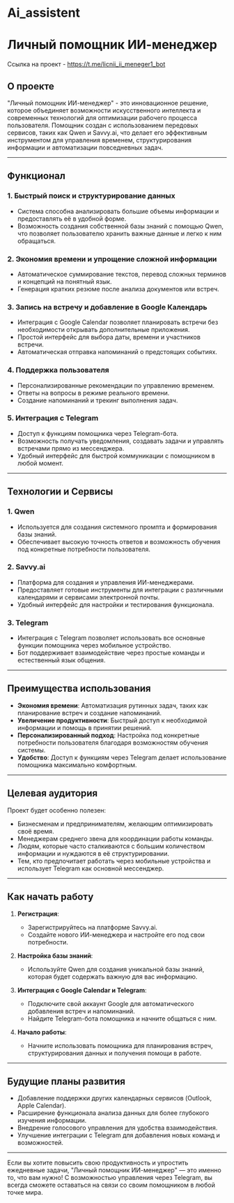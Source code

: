# Ai_assistent
# Личный помощник ИИ-менеджер

Ссылка на проект - https://t.me/licnii_ii_meneger1_bot

## О проекте

"Личный помощник ИИ-менеджер" - это инновационное решение, которое объединяет возможности искусственного интеллекта и современных технологий для оптимизации рабочего процесса пользователя. Помощник создан с использованием передовых сервисов, таких как Qwen и Savvy.ai, что делает его эффективным инструментом для управления временем, структурирования информации и автоматизации повседневных задач.

---

## Функционал

### 1. **Быстрый поиск и структурирование данных**
   - Система способна анализировать большие объемы информации и предоставлять её в удобной форме.
   - Возможность создания собственной базы знаний с помощью Qwen, что позволяет пользователю хранить важные данные и легко к ним обращаться.

### 2. **Экономия времени и упрощение сложной информации**
   - Автоматическое суммирование текстов, перевод сложных терминов и концепций на понятный язык.
   - Генерация кратких резюме после анализа документов или встреч.

### 3. **Запись на встречу и добавление в Google Календарь**
   - Интеграция с Google Calendar позволяет планировать встречи без необходимости открывать дополнительные приложения.
   - Простой интерфейс для выбора даты, времени и участников встречи.
   - Автоматическая отправка напоминаний о предстоящих событиях.

### 4. **Поддержка пользователя**
   - Персонализированные рекомендации по управлению временем.
   - Ответы на вопросы в режиме реального времени.
   - Создание напоминаний и трекинг выполнения задач.

### 5. **Интеграция с Telegram**
   - Доступ к функциям помощника через Telegram-бота.
   - Возможность получать уведомления, создавать задачи и управлять встречами прямо из мессенджера.
   - Удобный интерфейс для быстрой коммуникации с помощником в любой момент.

---

## Технологии и Сервисы

### 1. **Qwen**
   - Используется для создания системного промпта и формирования базы знаний.
   - Обеспечивает высокую точность ответов и возможность обучения под конкретные потребности пользователя.

### 2. **Savvy.ai**
   - Платформа для создания и управления ИИ-менеджерами.
   - Предоставляет готовые инструменты для интеграции с различными календарями и сервисами электронной почты.
   - Удобный интерфейс для настройки и тестирования функционала.

### 3. **Telegram**
   - Интеграция с Telegram позволяет использовать все основные функции помощника через мобильное устройство.
   - Бот поддерживает взаимодействие через простые команды и естественный язык общения.

---

## Преимущества использования

- **Экономия времени**: Автоматизация рутинных задач, таких как планирование встреч и создание напоминаний.
- **Увеличение продуктивности**: Быстрый доступ к необходимой информации и помощь в принятии решений.
- **Персонализированный подход**: Настройка под конкретные потребности пользователя благодаря возможностям обучения системы.
- **Удобство**: Доступ к функциям через Telegram делает использование помощника максимально комфортным.

---

## Целевая аудитория

Проект будет особенно полезен:
- Бизнесменам и предпринимателям, желающим оптимизировать своё время.
- Менеджерам среднего звена для координации работы команды.
- Людям, которые часто сталкиваются с большим количеством информации и нуждаются в её структурировании.
- Тем, кто предпочитает работать через мобильные устройства и использует Telegram как основной мессенджер.

---

## Как начать работу

1. **Регистрация**:
   - Зарегистрируйтесь на платформе Savvy.ai.
   - Создайте нового ИИ-менеджера и настройте его под свои потребности.

2. **Настройка базы знаний**:
   - Используйте Qwen для создания уникальной базы знаний, которая будет содержать важную для вас информацию.

3. **Интеграция с Google Calendar и Telegram**:
   - Подключите свой аккаунт Google для автоматического добавления встреч и напоминаний.
   - Найдите Telegram-бота помощника и начните общаться с ним.

4. **Начало работы**:
   - Начните использовать помощника для планирования встреч, структурирования данных и получения помощи в работе.

---

## Будущие планы развития

- Добавление поддержки других календарных сервисов (Outlook, Apple Calendar).
- Расширение функционала анализа данных для более глубокого изучения информации.
- Внедрение голосового управления для удобства взаимодействия.
- Улучшение интеграции с Telegram для добавления новых команд и возможностей.

---

Если вы хотите повысить свою продуктивность и упростить ежедневные задачи, "Личный помощник ИИ-менеджер" — это именно то, что вам нужно! С возможностью управления через Telegram, вы всегда сможете оставаться на связи со своим помощником в любой точке мира.
